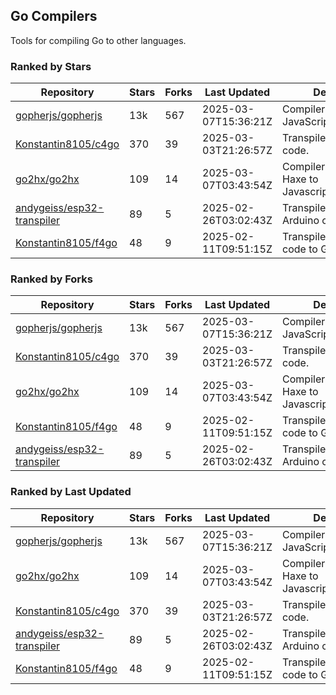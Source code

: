 ## Go Compilers

Tools for compiling Go to other languages.

### Ranked by Stars

| Repository | Stars | Forks | Last Updated | Description | 
|------------|-------|-------|--------------|-------------|
| [gopherjs/gopherjs](https://github.com/gopherjs/gopherjs) | 13k | 567 | 2025-03-07T15:36:21Z |  Compiler from Go to JavaScript. |
| [Konstantin8105/c4go](https://github.com/Konstantin8105/c4go) | 370 | 39 | 2025-03-03T21:26:57Z |  Transpile C code to Go code. |
| [go2hx/go2hx](https://github.com/go2hx/go2hx) | 109 | 14 | 2025-03-07T03:43:54Z |  Compiler from Go to Haxe to Javascript/C++/Java/C#. |
| [andygeiss/esp32-transpiler](https://github.com/andygeiss/esp32-transpiler) | 89 | 5 | 2025-02-26T03:02:43Z |  Transpile Go into Arduino code. |
| [Konstantin8105/f4go](https://github.com/Konstantin8105/f4go) | 48 | 9 | 2025-02-11T09:51:15Z |  Transpile FORTRAN 77 code to Go code. |

### Ranked by Forks

| Repository | Stars | Forks | Last Updated | Description | 
|------------|-------|-------|--------------|-------------|
| [gopherjs/gopherjs](https://github.com/gopherjs/gopherjs) | 13k | 567 | 2025-03-07T15:36:21Z |  Compiler from Go to JavaScript. |
| [Konstantin8105/c4go](https://github.com/Konstantin8105/c4go) | 370 | 39 | 2025-03-03T21:26:57Z |  Transpile C code to Go code. |
| [go2hx/go2hx](https://github.com/go2hx/go2hx) | 109 | 14 | 2025-03-07T03:43:54Z |  Compiler from Go to Haxe to Javascript/C++/Java/C#. |
| [Konstantin8105/f4go](https://github.com/Konstantin8105/f4go) | 48 | 9 | 2025-02-11T09:51:15Z |  Transpile FORTRAN 77 code to Go code. |
| [andygeiss/esp32-transpiler](https://github.com/andygeiss/esp32-transpiler) | 89 | 5 | 2025-02-26T03:02:43Z |  Transpile Go into Arduino code. |

### Ranked by Last Updated

| Repository | Stars | Forks | Last Updated | Description | 
|------------|-------|-------|--------------|-------------|
| [gopherjs/gopherjs](https://github.com/gopherjs/gopherjs) | 13k | 567 | 2025-03-07T15:36:21Z |  Compiler from Go to JavaScript. |
| [go2hx/go2hx](https://github.com/go2hx/go2hx) | 109 | 14 | 2025-03-07T03:43:54Z |  Compiler from Go to Haxe to Javascript/C++/Java/C#. |
| [Konstantin8105/c4go](https://github.com/Konstantin8105/c4go) | 370 | 39 | 2025-03-03T21:26:57Z |  Transpile C code to Go code. |
| [andygeiss/esp32-transpiler](https://github.com/andygeiss/esp32-transpiler) | 89 | 5 | 2025-02-26T03:02:43Z |  Transpile Go into Arduino code. |
| [Konstantin8105/f4go](https://github.com/Konstantin8105/f4go) | 48 | 9 | 2025-02-11T09:51:15Z |  Transpile FORTRAN 77 code to Go code. |

